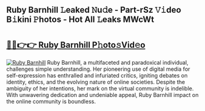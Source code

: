 ## Ruby Barnhill 𝙻eaked 𝙽u𝚍e - Part-rSz 𝚅𝚒deo B𝚒kini 𝙿hotos - Hot All 𝙻eaks MWcWt

# <h2><a href="http://ld6n6q.urlbe.top/?page=Ruby+Barnhill">🔗🔗👉👉 Ruby Barnhill P𝚑oto𝚜Vid𝚎o</a></h2>

[![Ruby Barnhill](https://i.imgur.com/eBuTRDB.gif)](http://ld6n6q.urlbe.top/?page=Ruby+Barnhill)
Ruby Barnhill, a multifaceted and paradoxical individual, challenges simple understanding. Her pioneering use of digital media for self-expression has enthralled and infuriated critics, igniting debates on identity, ethics, and the evolving nature of online societies. Despite the ambiguity of her intentions, her mark on the virtual community is indelible. With unwavering dedication and undeniable appeal, Ruby Barnhill impact on the online community is boundless.
